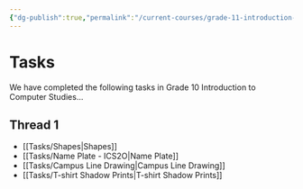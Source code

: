 ```yaml
---
{"dg-publish":true,"permalink":"/current-courses/grade-11-introduction-to-computer-science/tasks/introduction/","dgHomeLink":false,"dgPassFrontmatter":false}
---
```


# Tasks
We have completed the following tasks in Grade 10 Introduction to Computer Studies...
## Thread 1
- [[Tasks/Shapes|Shapes]]
- [[Tasks/Name Plate - ICS2O|Name Plate]]
- [[Tasks/Campus Line Drawing|Campus Line Drawing]]
- [[Tasks/T-shirt Shadow Prints|T-shirt Shadow Prints]]